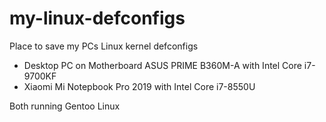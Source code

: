 # my-linux-defconfigs
Place to save my PCs Linux kernel defconfigs

* Desktop PC on Motherboard ASUS PRIME B360M-A with Intel Core i7-9700KF
* Xiaomi Mi Notepbook Pro 2019 with Intel Core i7-8550U

Both running Gentoo Linux
